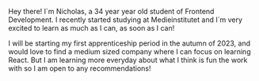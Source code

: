 Hey there! I´m Nicholas, a 34 year year old student of Frontend Development.
I recently started studying at Medieinstitutet and I´m very excited to learn as much as I can, as soon as I can!

I will be starting my first apprenticeship period in the autumn of 2023, and would love to find a medium sized company where I can focus on learning React.
But I am learning more everyday about what I think is fun the work with so I am open to any recommendations!
<!---
Redicholas/Redicholas is a ✨ special ✨ repository because its `README.md` (this file) appears on your GitHub profile.
You can click the Preview link to take a look at your changes.
--->
